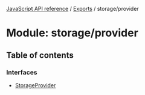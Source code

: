 [JavaScript API reference](../README) / [Exports](../modules) / storage/provider

# Module: storage/provider

## Table of contents

### Interfaces

- [StorageProvider](../interfaces/storage_provider.StorageProvider)
